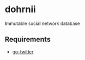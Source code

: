 # dohrnii
Immutable social network database

## Requirements

- [go-twitter](https://github.com/dghubble/go-twitter)